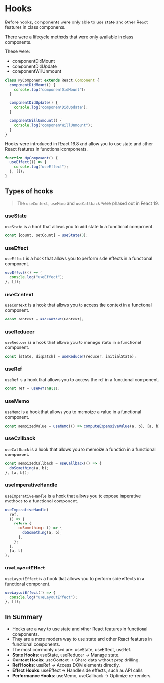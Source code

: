 # Hooks

Before hooks, components were only able to use state and other React features in class components.

There were a lifecycle methods that were only available in class components.

These were:

- componentDidMount
- componentDidUpdate
- componentWillUnmount

```js
class MyComponent extends React.Component {
  componentDidMount() {
    console.log("componentDidMount");
  }

  componentDidUpdate() {
    console.log("componentDidUpdate");
  }

  componentWillUnmount() {
    console.log("componentWillUnmount");
  }
}
```

Hooks were introduced in React 16.8 and allow you to use state and other React features in functional components.

```js
function MyComponent() {
  useEffect(() => {
    console.log("useEffect");
  }, []);
}
```

## Types of hooks

> The `useContext`, `useMemo` and `useCallback` were phased out in React 19.

### useState

`useState` is a hook that allows you to add state to a functional component.

```js
const [count, setCount] = useState(0);
```

### useEffect

`useEffect` is a hook that allows you to perform side effects in a functional component.

```js
useEffect(() => {
  console.log("useEffect");
}, []);
```

### useContext

`useContext` is a hook that allows you to access the context in a functional component.

```js
const context = useContext(Context);
```

### useReducer

`useReducer` is a hook that allows you to manage state in a functional component.

```js
const [state, dispatch] = useReducer(reducer, initialState);
```

### useRef

`useRef` is a hook that allows you to access the ref in a functional component.

```js
const ref = useRef(null);
```

### useMemo

`useMemo` is a hook that allows you to memoize a value in a functional component.

```js
const memoizedValue = useMemo(() => computeExpensiveValue(a, b), [a, b]);
```

### useCallback

`useCallback` is a hook that allows you to memoize a function in a functional component.

```js
const memoizedCallback = useCallback(() => {
  doSomething(a, b);
}, [a, b]);
```

### useImperativeHandle

`useImperativeHandle` is a hook that allows you to expose imperative methods to a functional component.

```js
useImperativeHandle(
  ref,
  () => {
    return {
      doSomething: () => {
        doSomething(a, b);
      },
    };
  },
  [a, b]
);
```

### useLayoutEffect

`useLayoutEffect` is a hook that allows you to perform side effects in a functional component.

```js
useLayoutEffect(() => {
  console.log("useLayoutEffect");
}, []);
```

## In Summary

- Hooks are a way to use state and other React features in functional components.
- They are a more modern way to use state and other React features in functional components.
- The most commonly used are: useState, useEffect, useRef.
- **State Hooks**: useState, useReducer → Manage state.
- **Context Hooks**: useContext → Share data without prop drilling.
- **Ref Hooks**: useRef → Access DOM elements directly.
- **Effect Hooks**: useEffect → Handle side effects, such as API calls.
- **Performance Hooks**: useMemo, useCallback → Optimize re-renders.
